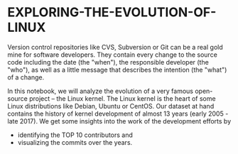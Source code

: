 # EXPLORING-THE-EVOLUTION-OF-LINUX
Version control repositories like CVS, Subversion or Git can be a real gold mine for software developers. They contain every change to the source code including the date (the "when"), the responsible developer (the "who"), as well as a little message that describes the intention (the "what") of a change.

In this notebook, we will analyze the evolution of a very famous open-source project – the Linux kernel. The Linux kernel is the heart of some Linux distributions like Debian, Ubuntu or CentOS. Our dataset at hand contains the history of kernel development of almost 13 years (early 2005 - late 2017). We get some insights into the work of the development efforts by

  * identifying the TOP 10 contributors and
  * visualizing the commits over the years.

